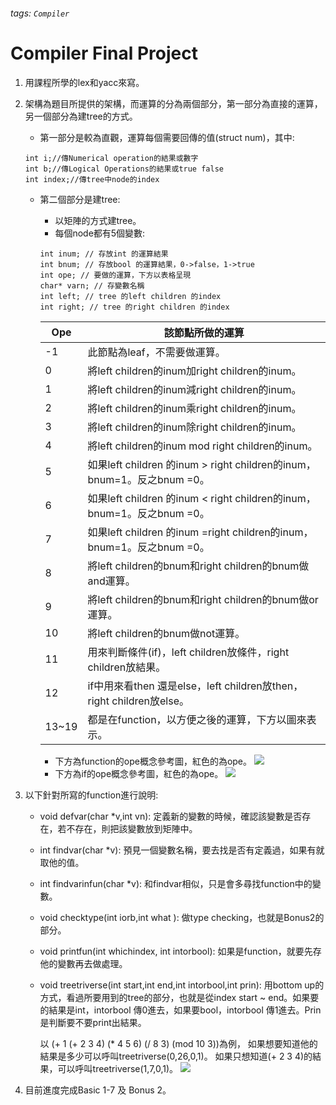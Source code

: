 ###### tags: `Compiler`
# Compiler Final Project

1. 用課程所學的lex和yacc來寫。
2. 架構為題目所提供的架構，而運算的分為兩個部分，第一部分為直接的運算，另一個部分為建tree的方式。
    * 第一部分是較為直觀，運算每個需要回傳的值(struct num)，其中:
    ```
    int i;//傳Numerical operation的結果或數字
    int b;//傳Logical Operations的結果或true false
    int index;//傳tree中node的index
    ```
    * 第二個部分是建tree:
        * 以矩陣的方式建tree。
        * 每個node都有5個變數:
        ```
        int inum; // 存放int 的運算結果
        int bnum; // 存放bool 的運算結果，0->false，1->true
        int ope; // 要做的運算，下方以表格呈現
        char* varn; // 存變數名稱
        int left; // tree 的left children 的index
        int right; // tree 的right children 的index
        ```


        | Ope   | 該節點所做的運算                                                       |
        | ----- | ---------------------------------------------------------------------- |
        | -1    | 此節點為leaf，不需要做運算。                                           |
        | 0     | 將left children的inum加right children的inum。                          |
        | 1     | 將left children的inum減right children的inum。                          |
        | 2     | 將left children的inum乘right children的inum。                          |
        | 3     | 將left children的inum除right children的inum。                          |
        | 4     | 將left children的inum mod right children的inum。                       |
        | 5     | 如果left children 的inum > right children的inum，bnum=1。反之bnum =0。 |
        | 6     | 如果left children 的inum < right children的inum，bnum=1。反之bnum =0。 |
        | 7     | 如果left children 的inum =right children的inum，bnum=1。反之bnum =0。  |
        | 8     | 將left children的bnum和right children的bnum做and運算。                 |
        | 9     | 將left children的bnum和right children的bnum做or運算。                  |
        | 10    | 將left children的bnum做not運算。                                       |
        | 11    | 用來判斷條件(if)，left children放條件，right children放結果。          |
        | 12    | if中用來看then 還是else，left children放then，right children放else。   |
        | 13~19 | 都是在function，以方便之後的運算，下方以圖來表示。                     |


        * 下方為function的ope概念參考圖，紅色的為ope。
          ![](https://i.imgur.com/BpUXK8Y.png)
        * 下方為if的ope概念參考圖，紅色的為ope。 
          ![](https://i.imgur.com/6p3v6af.png)

3. 以下針對所寫的function進行說明:
    * void defvar(char *v,int vn):
        定義新的變數的時候，確認該變數是否存在，若不存在，則把該變數放到矩陣中。
    * int findvar(char *v):
        預見一個變數名稱，要去找是否有定義過，如果有就取他的值。
    * int findvarinfun(char *v):
        和findvar相似，只是會多尋找function中的變數。
    * void checktype(int iorb,int what ):
        做type checking，也就是Bonus2的部分。
    * void printfun(int whichindex, int intorbool):
        如果是function，就要先存他的變數再去做處理。
    * void treetriverse(int start,int end,int intorbool,int prin):
        用bottom up的方式，看過所要用到的tree的部分，也就是從index start ~ end。如果要的結果是int，intorbool 傳0進去，如果要bool，intorbool 傳1進去。Prin是判斷要不要print出結果。

        以 (+ 1 (+ 2 3 4) (* 4 5 6) (/ 8 3) (mod 10 3))為例，
        如果想要知道他的結果是多少可以呼叫treetriverse(0,26,0,1)。
        如果只想知道(+ 2 3 4)的結果，可以呼叫treetriverse(1,7,0,1)。
        ![](https://i.imgur.com/0O2NIJY.png)

4. 目前進度完成Basic 1-7 及 Bonus 2。
